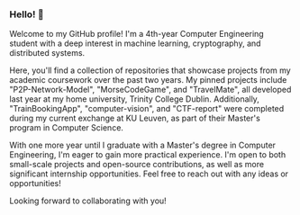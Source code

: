 
### Hello! 👋
Welcome to my GitHub profile! I'm a 4th-year Computer Engineering student with a deep interest in machine learning, cryptography, and distributed systems.

Here, you'll find a collection of repositories that showcase projects from my academic coursework over the past two years. My pinned projects include "P2P-Network-Model", "MorseCodeGame", and "TravelMate", all developed last year at my home university, Trinity College Dublin. Additionally, "TrainBookingApp", "computer-vision", and "CTF-report" were completed during my current exchange at KU Leuven, as part of their Master's program in Computer Science.

With one more year until I graduate with a Master's degree in Computer Engineering, I'm eager to gain more practical experience. I'm open to both small-scale projects and open-source contributions, as well as more significant internship opportunities. Feel free to reach out with any ideas or opportunities!

Looking forward to collaborating with you!

<!--
**confinlay/confinlay** is a ✨ _special_ ✨ repository because its `README.md` (this file) appears on your GitHub profile.

Here are some ideas to get you started:

- 🔭 I’m currently working on ...
- 🌱 I’m currently learning ...
- 👯 I’m looking to collaborate on ...
- 🤔 I’m looking for help with ...
- 💬 Ask me about ...
- 📫 How to reach me: ...
- 😄 Pronouns: ...
- ⚡ Fun fact: ...
-->
